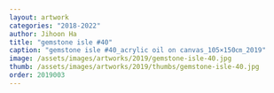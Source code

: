 ```yaml
---
layout: artwork
categories: "2018-2022"
author: Jihoon Ha
title: "gemstone isle #40"
caption: "gemstone isle #40_acrylic oil on canvas_105×150㎝_2019"
image: /assets/images/artworks/2019/gemstone-isle-40.jpg
thumb: /assets/images/artworks/2019/thumbs/gemstone-isle-40.jpg
order: 2019003
---
```

